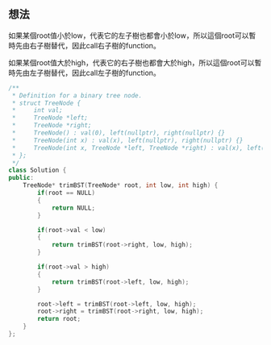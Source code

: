 ## 想法
如果某個root值小於low，代表它的左子樹也都會小於low，所以這個root可以暫時先由右子樹替代，因此call右子樹的function。

如果某個root值大於high，代表它的右子樹也都會大於high，所以這個root可以暫時先由左子樹替代，因此call左子樹的function。

```CPP
/**
 * Definition for a binary tree node.
 * struct TreeNode {
 *     int val;
 *     TreeNode *left;
 *     TreeNode *right;
 *     TreeNode() : val(0), left(nullptr), right(nullptr) {}
 *     TreeNode(int x) : val(x), left(nullptr), right(nullptr) {}
 *     TreeNode(int x, TreeNode *left, TreeNode *right) : val(x), left(left), right(right) {}
 * };
 */
class Solution {
public:
    TreeNode* trimBST(TreeNode* root, int low, int high) {
        if(root == NULL)
        {
            return NULL;
        }

        if(root->val < low)
        {
            return trimBST(root->right, low, high);
        }

        if(root->val > high)
        {
            return trimBST(root->left, low, high);
        }

        root->left = trimBST(root->left, low, high);
        root->right = trimBST(root->right, low, high);        
        return root;
    }
};
```